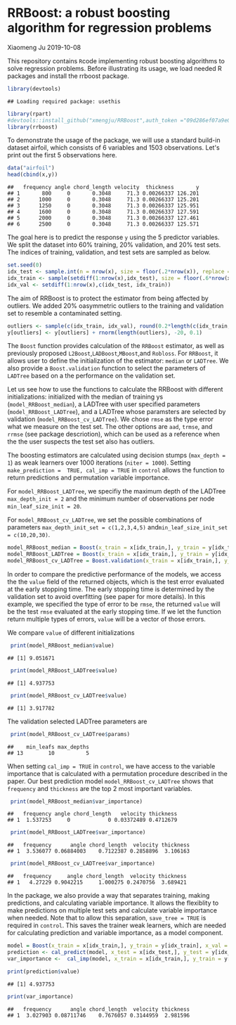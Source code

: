 RRBoost: a robust boosting algorithm for regression problems
================
Xiaomeng Ju
2019-10-08

This repository contains `R`code implementing robust boosting algorithms to solve regression problems. Before illustrating its usage, we load needed R packages and install the rrboost package.

``` r
library(devtools)
```

    ## Loading required package: usethis

``` r
library(rpart)
#devtools::install_github("xmengju/RRBoost",auth_token ="09d286ef07a9e052c6aa0f02729a137250b91a76",force = TRUE)
library(rrboost)
```

To demonstrate the usage of the package, we will use a standard build-in dataset airfoil, which consists of 6 variables and 1503 observations. Let's print out the first 5 observations here.

``` r
data("airfoil")
head(cbind(x,y))
```

    ##   frequency angle chord_length velocity  thickness       y
    ## 1       800     0       0.3048     71.3 0.00266337 126.201
    ## 2      1000     0       0.3048     71.3 0.00266337 125.201
    ## 3      1250     0       0.3048     71.3 0.00266337 125.951
    ## 4      1600     0       0.3048     71.3 0.00266337 127.591
    ## 5      2000     0       0.3048     71.3 0.00266337 127.461
    ## 6      2500     0       0.3048     71.3 0.00266337 125.571

The goal here is to predict the response `y` using the 5 predictor variables. We split the dataset into 60% training, 20% validation, and 20% test sets. The indices of training, validation, and test sets are sampled as below.

``` r
set.seed(0)
idx_test <- sample.int(n = nrow(x), size = floor(.2*nrow(x)), replace = F)
idx_train <- sample(setdiff(1:nrow(x),idx_test), size = floor(.6*nrow(x)))
idx_val <- setdiff(1:nrow(x),c(idx_test, idx_train)) 
```

The aim of RRBoost is to protect the estimator from being affected by outliers. We added 20% oasymmetric outliers to the training and validation set to resemble a contaminated setting.

``` r
outliers <- sample(c(idx_train, idx_val), round(0.2*length(c(idx_train, idx_val))))
y[outliers] <- y[outliers] + rnorm(length(outliers), -20, 0.1)
```

The `Boost` function provides calculation of the `RRBoost` estimator, as well as previously proposed `L2Boost`,`LADBoost`,`MBoost`,and `Robloss`. For `RRBoost`, it allows user to define the initialization of the estimator: `median` or `LADTree`. We also provide a `Boost.validation` function to select the parameters of `LADTree` based on a the performance on the validation set.

Let us see how to use the functions to calculate the RRBoost with different initializations: initialized with the median of training ys (`model_RRBoost_median`), a LADTree with user specified parameters (`model_RRBoost_LADTree`), and a LADTree whose paramsters are selected by validation (`model_RRBoost_cv_LADTree`). We chose `rmse` as the type error what we measure on the test set. The other options are `aad`, `trmse`, and `rrmse` (see package descriotion), which can be used as a reference when the the user suspects the test set also has outliers.

The boosting estimators are calculated using decision stumps (`max_depth = 1`) as weak learners over 1000 iterations (`niter = 1000`). Setting `make_prediction =  TRUE, cal_imp = TRUE` in `control` allows the function to return predictions and permutation variable importance.

For `model_RRBoost_LADTree`, we specifiy the maximum depth of the LADTree `max_depth_init = 2` and the minimum number of observations per node `min_leaf_size_init = 20`.

For `model_RRBoost_cv_LADTree`, we set the possible combinations of parameters `max_depth_init_set = c(1,2,3,4,5)` and`min_leaf_size_init_set = c(10,20,30)`.

``` r
model_RRBoost_median = Boost(x_train = x[idx_train,], y_train = y[idx_train], x_val = x[idx_val,], y_val = y[idx_val], x_test = x[idx_test,], y_test = y[idx_test], type = "RRBoost",error = "rmse", y_init = "median", max_depth = 1, niter = 1000, control = Boost.control(make_prediction =  TRUE, cal_imp = TRUE))
model_RRBoost_LADTree = Boost(x_train = x[idx_train,], y_train = y[idx_train], x_val = x[idx_val,], y_val = y[idx_val], x_test = x[idx_test,], y_test = y[idx_test], type = "RRBoost",error = "rmse", y_init = "LADTree", max_depth = 1, niter = 1000, control = Boost.control(max_depth_init = 2,min_leaf_size_init = 20, make_prediction =  TRUE, cal_imp = TRUE))
model_RRBoost_cv_LADTree = Boost.validation(x_train = x[idx_train,], y_train = y[idx_train], x_val = x[idx_val,], y_val = y[idx_val], x_test = x[idx_test,], y_test = y[idx_test], type = "RRBoost", error = "rmse", y_init = "LADTree", max_depth = 1, niter = 1000, max_depth_init_set = c(1,2,3,4,5), min_leaf_size_init_set = c(10,20,30), control = Boost.control(make_prediction =  TRUE, cal_imp = TRUE))
```

In order to compare the predictive performance of the models, we access the the `value` field of the returned objects, which is the test error evaluated at the early stopping time. The early stopping time is determined by the validation set to avoid overfitting (see paper for more details). In this example, we specified the type of error to be `rmse`, the returned `value` will be the test `rmse` evaluated at the early stopping time. If we let the function return multiple types of errors, `value` will be a vector of those errors.

We compare `value` of different initializations

``` r
 print(model_RRBoost_median$value)
```

    ## [1] 9.051671

``` r
 print(model_RRBoost_LADTree$value)
```

    ## [1] 4.937753

``` r
 print(model_RRBoost_cv_LADTree$value)
```

    ## [1] 3.917782

The validation selected LADTree parameters are

``` r
 print(model_RRBoost_cv_LADTree$params)
```

    ##    min_leafs max_depths
    ## 13        10          5

When setting `cal_imp = TRUE` in `control`, we have access to the variable importance that is calculated with a permutation procedure described in the paper. Our best prediction model `model_RRBoost_cv_LADTree` shows that `frequency` and `thickness` are the top 2 most important variables.

``` r
 print(model_RRBoost_median$var_importance)
```

    ##   frequency angle chord_length   velocity thickness
    ## 1  1.537253     0            0 0.03372489 0.4712679

``` r
 print(model_RRBoost_LADTree$var_importance)
```

    ##   frequency      angle chord_length  velocity thickness
    ## 1  3.536077 0.06884003    0.7122387 0.2858896  3.106163

``` r
 print(model_RRBoost_cv_LADTree$var_importance)
```

    ##   frequency     angle chord_length  velocity thickness
    ## 1   4.27229 0.9042215     1.000275 0.2470756  3.689421

In the package, we also provide a way that separates training, making predictions, and calculating variable importance. It allows the flexiblity to make predictions on multiple test sets and calculate variable importance when needed. Note that to allow this separation, `save_tree = TRUE` is required in `control`. This saves the trainer weak learners, which are needed for calculating prediction and variable importance, as a model component.

``` r
model = Boost(x_train = x[idx_train,], y_train = y[idx_train], x_val = x[idx_val,], y_val = y[idx_val], x_test = x[idx_test,], y_test = y[idx_test], type = "RRBoost",error = "rmse", y_init = "LADTree", max_depth = 1, niter = 1000, control = Boost.control(max_depth_init = 2,min_leaf_size_init = 20,save_tree = TRUE, make_prediction =  FALSE, cal_imp = FALSE))
prediction <- cal_predict(model, x_test = x[idx_test,], y_test = y[idx_test])
var_importance <-  cal_imp(model, x_train = x[idx_train,], y_train = y[idx_train])
```

``` r
print(prediction$value)
```

    ## [1] 4.937753

``` r
print(var_importance)
```

    ##   frequency      angle chord_length  velocity thickness
    ## 1  3.027903 0.08711746    0.7676057 0.3144959  2.981596
